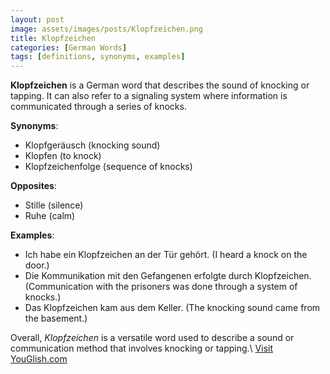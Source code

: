 ```yaml
---
layout: post
image: assets/images/posts/Klopfzeichen.png
title: Klopfzeichen
categories: [German Words]
tags: [definitions, synonyms, examples]
---
```


**Klopfzeichen** is a German word that describes the sound of knocking or tapping. It can also refer to a signaling system where information is communicated through a series of knocks.

**Synonyms**: 

- Klopfgeräusch (knocking sound)
- Klopfen (to knock)
- Klopfzeichenfolge (sequence of knocks)

**Opposites**:

- Stille (silence)
- Ruhe (calm)

**Examples**:

- Ich habe ein Klopfzeichen an der Tür gehört. (I heard a knock on the door.)
- Die Kommunikation mit den Gefangenen erfolgte durch Klopfzeichen. (Communication with the prisoners was done through a system of knocks.)
- Das Klopfzeichen kam aus dem Keller. (The knocking sound came from the basement.)

Overall, *Klopfzeichen* is a versatile word used to describe a sound or communication method that involves knocking or tapping.\ <a id="yg-widget-0" class="youglish-widget" data-query="Klopfzeichen" data-lang="german" data-components="8412" data-auto-start="0" data-bkg-color="theme_light" data-title="How%20to%20pronounce%20Klopfzeichen%20in%20German"  rel="nofollow" href="https://youglish.com">Visit YouGlish.com</a><script async src="https://youglish.com/public/emb/widget.js" charset="utf-8"></script>